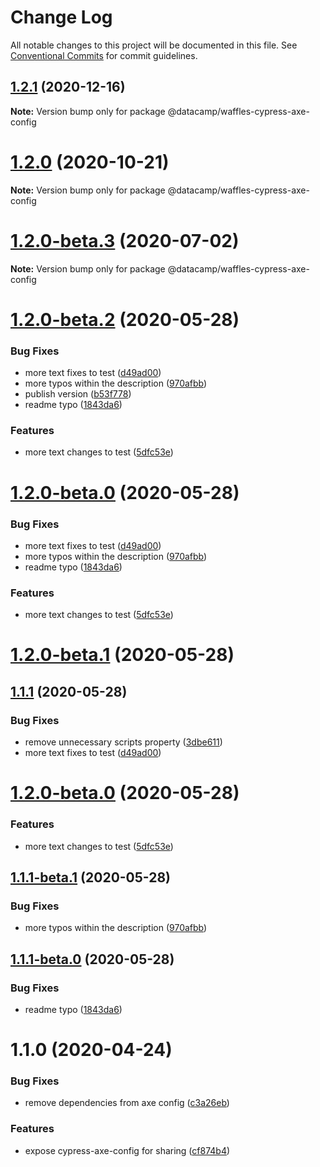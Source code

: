# Change Log

All notable changes to this project will be documented in this file.
See [Conventional Commits](https://conventionalcommits.org) for commit guidelines.

## [1.2.1](https://github.com/datacamp/design-system/compare/@datacamp/waffles-cypress-axe-config@1.2.0...@datacamp/waffles-cypress-axe-config@1.2.1) (2020-12-16)

**Note:** Version bump only for package @datacamp/waffles-cypress-axe-config





# [1.2.0](https://github.com/datacamp/design-system/compare/@datacamp/waffles-cypress-axe-config@1.2.0-beta.3...@datacamp/waffles-cypress-axe-config@1.2.0) (2020-10-21)

**Note:** Version bump only for package @datacamp/waffles-cypress-axe-config





# [1.2.0-beta.3](https://github.com/datacamp/design-system/compare/@datacamp/waffles-cypress-axe-config@1.2.0-beta.2...@datacamp/waffles-cypress-axe-config@1.2.0-beta.3) (2020-07-02)

**Note:** Version bump only for package @datacamp/waffles-cypress-axe-config





# [1.2.0-beta.2](https://github.com/datacamp/design-system/compare/@datacamp/waffles-cypress-axe-config@1.1.1...@datacamp/waffles-cypress-axe-config@1.2.0-beta.2) (2020-05-28)


### Bug Fixes

* more text fixes to test ([d49ad00](https://github.com/datacamp/design-system/commit/d49ad00))
* more typos within the description ([970afbb](https://github.com/datacamp/design-system/commit/970afbb))
* publish version ([b53f778](https://github.com/datacamp/design-system/commit/b53f778))
* readme typo ([1843da6](https://github.com/datacamp/design-system/commit/1843da6))


### Features

* more text changes to test ([5dfc53e](https://github.com/datacamp/design-system/commit/5dfc53e))





# [1.2.0-beta.0](https://github.com/datacamp/design-system/compare/@datacamp/waffles-cypress-axe-config@1.1.1...@datacamp/waffles-cypress-axe-config@1.2.0-beta.0) (2020-05-28)


### Bug Fixes

* more text fixes to test ([d49ad00](https://github.com/datacamp/design-system/commit/d49ad00))
* more typos within the description ([970afbb](https://github.com/datacamp/design-system/commit/970afbb))
* readme typo ([1843da6](https://github.com/datacamp/design-system/commit/1843da6))


### Features

* more text changes to test ([5dfc53e](https://github.com/datacamp/design-system/commit/5dfc53e))





# [1.2.0-beta.1](https://github.com/datacamp/design-system/compare/@datacamp/waffles-cypress-axe-config@1.2.0-beta.0...@datacamp/waffles-cypress-axe-config@1.2.0-beta.1) (2020-05-28)
## [1.1.1](https://github.com/datacamp/design-system/compare/@datacamp/waffles-cypress-axe-config@1.1.0...@datacamp/waffles-cypress-axe-config@1.1.1) (2020-05-28)


### Bug Fixes

* remove unnecessary scripts property ([3dbe611](https://github.com/datacamp/design-system/commit/3dbe611))
* more text fixes to test ([d49ad00](https://github.com/datacamp/design-system/commit/d49ad00))





# [1.2.0-beta.0](https://github.com/datacamp/design-system/compare/@datacamp/waffles-cypress-axe-config@1.1.1-beta.1...@datacamp/waffles-cypress-axe-config@1.2.0-beta.0) (2020-05-28)


### Features

* more text changes to test ([5dfc53e](https://github.com/datacamp/design-system/commit/5dfc53e))





## [1.1.1-beta.1](https://github.com/datacamp/design-system/compare/@datacamp/waffles-cypress-axe-config@1.1.1-beta.0...@datacamp/waffles-cypress-axe-config@1.1.1-beta.1) (2020-05-28)


### Bug Fixes

* more typos within the description ([970afbb](https://github.com/datacamp/design-system/commit/970afbb))





## [1.1.1-beta.0](https://github.com/datacamp/design-system/compare/@datacamp/waffles-cypress-axe-config@1.1.0...@datacamp/waffles-cypress-axe-config@1.1.1-beta.0) (2020-05-28)


### Bug Fixes

* readme typo ([1843da6](https://github.com/datacamp/design-system/commit/1843da6))





# 1.1.0 (2020-04-24)


### Bug Fixes

* remove dependencies from axe config ([c3a26eb](https://github.com/datacamp/design-system/commit/c3a26eb))


### Features

* expose cypress-axe-config for sharing ([cf874b4](https://github.com/datacamp/design-system/commit/cf874b4))
